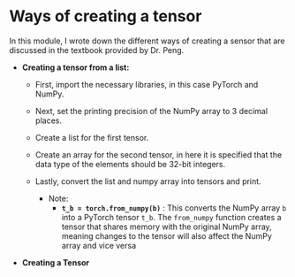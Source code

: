 # **Ways of creating a tensor**

In this module, I wrote down the different ways of creating a sensor that are discussed in the textbook provided by Dr. Peng. 

* **Creating a tensor from a list:**
  * First, import the necessary libraries, in this case PyTorch and NumPy.
  * Next, set the printing precision of the NumPy array to 3 decimal places.
  * Create a list for the first tensor.
  * Create an array for the second tensor, in here it is specified that the data type of the elements should be 32-bit integers.
  * Lastly, convert the list and numpy array into tensors and print.

    * Note:
      * **`t_b = torch.from_numpy(b)`** : This converts the NumPy array `b` into a PyTorch tensor `t_b`. The `from_numpy` function creates a tensor that shares memory with the original NumPy array, meaning changes to the tensor will also affect the NumPy array and vice versa


* **Creating a Tensor**
